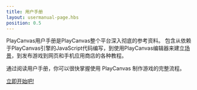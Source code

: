 ```yaml
---
title: 用户手册
layout: usermanual-page.hbs
position: 0.5
---
```


PlayCanvas用户手册是PlayCanvas整个平台深入彻底的参考资料。 包含从依赖于PlayCanvas引擎的JavaScript代码编写，到使用PlayCanvas编辑器来建立[场景][1]，到发布游戏到网页和手机应用商店的各种教程。

通过阅读用户手册，你可以很快掌握使用 PlayCanvas 制作游戏的完整流程。

[立即开始吧!][2]

[1]: /user-manual/glossary#scene
[2]: /user-manual/introduction
